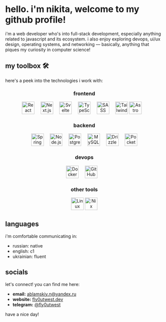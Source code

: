 # hello. i'm nikita, welcome to my github profile!

i'm a web developer who's into full-stack development, especially anything related to javascript and its ecosystem. i also enjoy exploring devops, ui/ux design, operating systems, and networking — basically, anything that piques my curiosity in computer science!

## my toolbox 🛠️

here's a peek into the technologies i work with:

<div align="center">

### frontend

<p>
  <img src="https://api.iconify.design/logos/react.svg" height="40" alt="React"/> &nbsp;&nbsp;&nbsp;
  <img src="https://api.iconify.design/logos/nextjs-icon.svg" height="40" alt="Next.js"/> &nbsp;&nbsp;&nbsp;
  <img src="https://api.iconify.design/logos/svelte-icon.svg" height="40" alt="Svelte"/> &nbsp;&nbsp;&nbsp;
  <img src="https://api.iconify.design/logos/typescript-icon.svg" height="40" alt="TypeScript"/> &nbsp;&nbsp;&nbsp;
  <img src="https://api.iconify.design/logos/sass.svg" height="40" alt="SASS"/> &nbsp;&nbsp;&nbsp;
  <img src="https://api.iconify.design/logos/tailwindcss-icon.svg" height="40" alt="Tailwind CSS"/>
  <img src="https://api.iconify.design/vscode-icons/file-type-astro.svg" height="40" alt="Astro"/> &nbsp;&nbsp;&nbsp;
</p>

### backend

<p>
  <img src="https://api.iconify.design/logos/spring-icon.svg" height="40" alt="Spring"/> &nbsp;&nbsp;&nbsp;
  <img src="https://api.iconify.design/logos/nodejs-icon.svg" height="40" alt="Node.js"/> &nbsp;&nbsp;&nbsp;
  <img src="https://api.iconify.design/logos/postgresql.svg" height="40" alt="PostgreSQL"/> &nbsp;&nbsp;&nbsp;
  <img src="https://api.iconify.design/logos/mysql.svg" height="40" alt="MySQL"/> &nbsp;&nbsp;&nbsp;
  <img src="https://search.5dgo.dev/image_proxy?url=https%3A%2F%2Fimages.opencollective.com%2Fdrizzle-orm%2F9405e48%2Flogo%2F256.png&h=8e1288f139cc0f8582cf8325c2d16534462f86dcaf6d778aabd7b7328d2c4517" height="40" alt="Drizzle"/> &nbsp;&nbsp;&nbsp;
  <img src="https://api.iconify.design/simple-icons/pocketbase.svg" height="40" alt="PocketBase"/>
</p>

### devops

<p>
  <img src="https://api.iconify.design/logos/docker-icon.svg" height="40" alt="Docker"/> &nbsp;&nbsp;&nbsp;
  <img src="https://api.iconify.design/logos/github-actions.svg" height="40" alt="GitHub Actions"/> &nbsp;&nbsp;&nbsp;
</p>

### other tools

<p>
  <img src="https://api.iconify.design/logos/linux-tux.svg" height="40" alt="Linux"/>
  <img src="https://api.iconify.design/devicon/nixos.svg" height="40" alt="Nix"/>
</p>

</div>

## languages

i'm comfortable communicating in:

- russian: native
- english: c1
- ukrainian: fluent

## socials

let's connect! you can find me here:

- **email:** [ablamskiy.n@yandex.ru](mailto:ablamskiy.n@yandex.ru)
- **website:** [fly0utwest.dev](https://fly0utwest.dev)
- **telegram:** [@fly0utwest](https://t.me/fly0utwest)

have a nice day!
